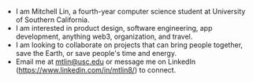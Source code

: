 - I am Mitchell Lin, a fourth-year computer science student at University of Southern California. 
- I am interested in product design, software engineering, app development, anything web3, organization, and travel.
- I am looking to collaborate on projects that can bring people together, save the Earth, or save people's time and energy.
- Email me at mtlin@usc.edu or message me on LinkedIn (https://www.linkedin.com/in/mtlin8/) to connect.

<!---
mtlin8/mtlin8 is a ✨ special ✨ repository because its `README.md` (this file) appears on your GitHub profile.
You can click the Preview link to take a look at your changes.
--->
